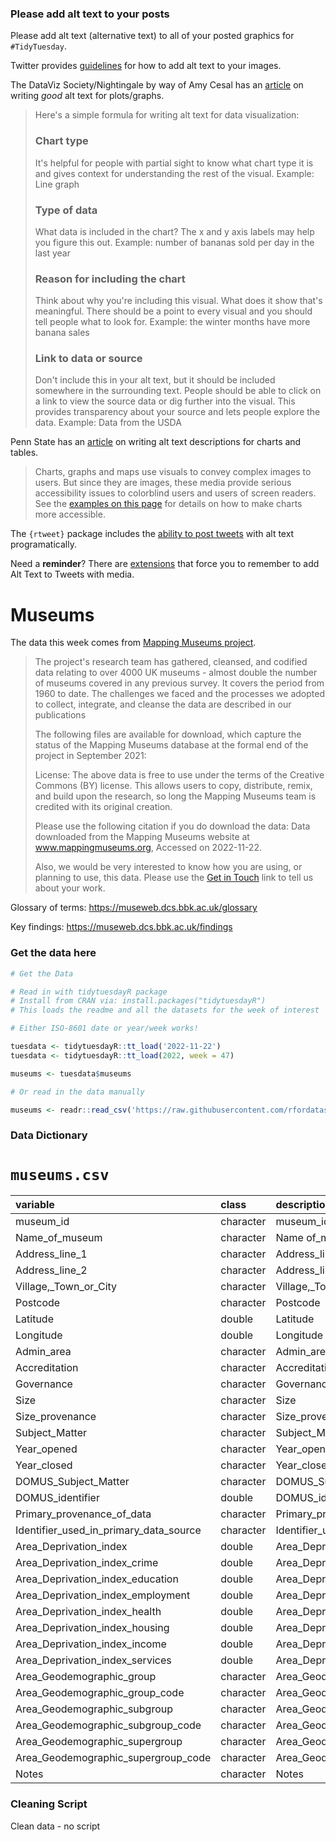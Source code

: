 ### Please add alt text to your posts

Please add alt text (alternative text) to all of your posted graphics for `#TidyTuesday`. 

Twitter provides [guidelines](https://help.twitter.com/en/using-twitter/picture-descriptions) for how to add alt text to your images.

The DataViz Society/Nightingale by way of Amy Cesal has an [article](https://medium.com/nightingale/writing-alt-text-for-data-visualization-2a218ef43f81) on writing _good_ alt text for plots/graphs.

> Here's a simple formula for writing alt text for data visualization:
> ### Chart type
> It's helpful for people with partial sight to know what chart type it is and gives context for understanding the rest of the visual.
> Example: Line graph
> ### Type of data
> What data is included in the chart? The x and y axis labels may help you figure this out.
> Example: number of bananas sold per day in the last year
> ### Reason for including the chart
> Think about why you're including this visual. What does it show that's meaningful. There should be a point to every visual and you should tell people what to look for.
> Example: the winter months have more banana sales
> ### Link to data or source
> Don't include this in your alt text, but it should be included somewhere in the surrounding text. People should be able to click on a link to view the source data or dig further into the visual. This provides transparency about your source and lets people explore the data.
> Example: Data from the USDA

Penn State has an [article](https://accessibility.psu.edu/images/charts/) on writing alt text descriptions for charts and tables.

> Charts, graphs and maps use visuals to convey complex images to users. But since they are images, these media provide serious accessibility issues to colorblind users and users of screen readers. See the [examples on this page](https://accessibility.psu.edu/images/charts/) for details on how to make charts more accessible.

The `{rtweet}` package includes the [ability to post tweets](https://docs.ropensci.org/rtweet/reference/post_tweet.html) with alt text programatically.

Need a **reminder**? There are [extensions](https://chrome.google.com/webstore/detail/twitter-required-alt-text/fpjlpckbikddocimpfcgaldjghimjiik/related) that force you to remember to add Alt Text to Tweets with media.

# Museums

The data this week comes from [Mapping Museums project](https://museweb.dcs.bbk.ac.uk/data).

> The project's research team has gathered, cleansed, and codified data relating to over 4000 UK museums - almost double the number of museums covered in any previous survey. It covers the period from 1960 to date. The challenges we faced and the processes we adopted to collect, integrate, and cleanse the data are described in our publications
>
> The following files are available for download, which capture the status of the Mapping Museums database at the formal end of the project in September 2021:
> 
> License: The above data is free to use under the terms of the Creative Commons (BY) license. This allows users to copy, distribute, remix, and build upon the research, so long the Mapping Museums team is credited with its original creation.
> 
> Please use the following citation if you do download the data: Data downloaded from the Mapping Museums website at www.mappingmuseums.org, Accessed on 2022-11-22.
> 
> Also, we would be very interested to know how you are using, or planning to use, this data. Please use the [Get in Touch](https://museweb.dcs.bbk.ac.uk/contact) link to tell us about your work.

Glossary of terms: https://museweb.dcs.bbk.ac.uk/glossary

Key findings: https://museweb.dcs.bbk.ac.uk/findings

### Get the data here

```r
# Get the Data

# Read in with tidytuesdayR package 
# Install from CRAN via: install.packages("tidytuesdayR")
# This loads the readme and all the datasets for the week of interest

# Either ISO-8601 date or year/week works!

tuesdata <- tidytuesdayR::tt_load('2022-11-22')
tuesdata <- tidytuesdayR::tt_load(2022, week = 47)

museums <- tuesdata$museums

# Or read in the data manually

museums <- readr::read_csv('https://raw.githubusercontent.com/rfordatascience/tidytuesday/main/data/2022/2022-11-22/museums.csv')

```
### Data Dictionary

# `museums.csv`






|variable                               |class     |description                            |
|:--------------------------------------|:---------|:--------------------------------------|
|museum_id                              |character |museum_id                              |
|Name_of_museum                         |character |Name of_museum                         |
|Address_line_1                         |character |Address_line_1                         |
|Address_line_2                         |character |Address_line_2                         |
|Village,_Town_or_City                  |character |Village,_Town_or_City                  |
|Postcode                               |character |Postcode                               |
|Latitude                               |double    |Latitude                               |
|Longitude                              |double    |Longitude                              |
|Admin_area                             |character |Admin_area                             |
|Accreditation                          |character |Accreditation                          |
|Governance                             |character |Governance                             |
|Size                                   |character |Size                                   |
|Size_provenance                        |character |Size_provenance                        |
|Subject_Matter                         |character |Subject_Matter                         |
|Year_opened                            |character |Year_opened                            |
|Year_closed                            |character |Year_closed                            |
|DOMUS_Subject_Matter                   |character |DOMUS_Subject_Matter                   |
|DOMUS_identifier                       |double    |DOMUS_identifier                       |
|Primary_provenance_of_data             |character |Primary_provenance_of_data             |
|Identifier_used_in_primary_data_source |character |Identifier_used_in_primary_data_source |
|Area_Deprivation_index                 |double    |Area_Deprivation_index                 |
|Area_Deprivation_index_crime           |double    |Area_Deprivation_index_crime           |
|Area_Deprivation_index_education       |double    |Area_Deprivation_index_education       |
|Area_Deprivation_index_employment      |double    |Area_Deprivation_index_employment      |
|Area_Deprivation_index_health          |double    |Area_Deprivation_index_health          |
|Area_Deprivation_index_housing         |double    |Area_Deprivation_index_housing         |
|Area_Deprivation_index_income          |double    |Area_Deprivation_index_income          |
|Area_Deprivation_index_services        |double    |Area_Deprivation_index_services        |
|Area_Geodemographic_group              |character |Area_Geodemographic_group              |
|Area_Geodemographic_group_code         |character |Area_Geodemographic_group_code         |
|Area_Geodemographic_subgroup           |character |Area_Geodemographic_subgroup           |
|Area_Geodemographic_subgroup_code      |character |Area_Geodemographic_subgroup_code      |
|Area_Geodemographic_supergroup         |character |Area_Geodemographic_supergroup         |
|Area_Geodemographic_supergroup_code    |character |Area_Geodemographic_supergroup_code    |
|Notes                                  |character |Notes                                  |

### Cleaning Script

Clean data - no script
